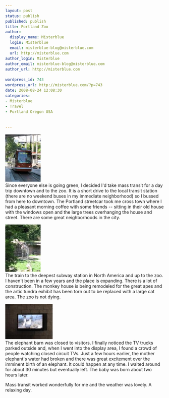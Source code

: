 ```yaml
---
layout: post
status: publish
published: publish
title: Portland Zoo
author:
  display_name: Misterblue
  login: Misterblue
  email: misterblue-blog@misterblue.com
  url: http://misterblue.com
author_login: Misterblue
author_email: misterblue-blog@misterblue.com
author_url: http://misterblue.com

wordpress_id: 743
wordpress_url: http://misterblue.com/?p=743
date: 2008-08-24 12:08:30
categories:
- Misterblue
- Travel
- Portland Oregon USA


---
```

<p>
<div class="g2image_float_left"><a href="/images/oldimages/IMG_4387.jpg"><img src="/images/oldimages/thumb/IMG_4387.jpg" class="oldImageThumb"/></a></div>Since everyone else is going green, I decided I'd take mass transit for a day trip downtown and to the zoo. It is a short drive to the local transit station (there are no weekend buses in my immediate neighborhood) so I bussed from here to downtown. The Portland streetcar took me cross town where I had a pleasant morning coffee with some friends -- sitting in their old house with the windows open and the large trees overhanging the house and street. There are some great neighborhoods in the city.
</p>
<p>
<div class="g2image_float_right"><a href="/images/oldimages/IMG_4426.jpg"><img src="/images/oldimages/thumb/IMG_4426.jpg" class="oldImageThumb"/></a></div>The train to the deepest subway station in North America and up to the zoo. I haven't been in a few years and the place is expanding. There is a lot of construction. The monkey house is being remodeled for the great apes and the artic tundra exhibit has been torn out to be replaced with a large cat area. The zoo is not dying.
</p>
<p>
<div class="g2image_float_left"><a href="/images/oldimages/IMG_4472.jpg"><img src="/images/oldimages/thumb/IMG_4472.jpg" class="oldImageThumb"/></a></div>The elephant barn was closed to visitors. I finally noticed the TV trucks parked outside and, when I went into the display area, I found a crowd of people watching closed circuit TVs. Just a few hours earlier, the mother elephant's water had broken and there was great excitement over the imminent birth of an elephant. It could happen at any time. I waited around for about 30 minutes but eventually left. The baby was born about two hours later.
</p>
<p>
Mass transit worked wonderfully for me and the weather was lovely. A relaxing day.
</p>
